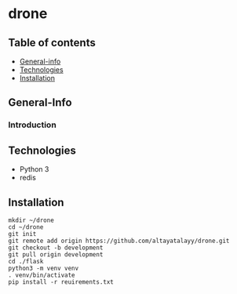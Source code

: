 # drone

## Table of contents
* [General-info](#general-info)
* [Technologies](#technologies)
* [Installation](#Installation)

## General-Info
### Introduction

## Technologies
* Python 3
* redis

## Installation
``` console
mkdir ~/drone
cd ~/drone
git init
git remote add origin https://github.com/altayatalayy/drone.git
git checkout -b development
git pull origin development
cd ./flask
python3 -m venv venv
. venv/bin/activate
pip install -r reuirements.txt
```
